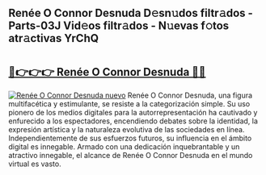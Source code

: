 ## Renée O Connor Desnuda D𝚎sn𝚞dos filtr𝚊dos - Parts-03J Vid𝚎os filtr𝚊dos - N𝚞evas f𝚘tos atr𝚊ctivas YrChQ

# <h2><a href="http://mb9mhj.tromn.icu/?c=Ren%c3%a9e+O+Connor+Desnuda">🔗👉👉👉 Renée O Connor Desnuda 🔗🔗</a></h2>

[![Renée O Connor Desnuda nuevo](https://i.imgur.com/pEAQMta.gif)](http://mb9mhj.tromn.icu/?c=Ren%c3%a9e+O+Connor+Desnuda)
Renée O Connor Desnuda, una figura multifacética y estimulante, se resiste a la categorización simple. Su uso pionero de los medios digitales para la autorrepresentación ha cautivado y enfurecido a los espectadores, encendiendo debates sobre la identidad, la expresión artística y la naturaleza evolutiva de las sociedades en línea. Independientemente de sus esfuerzos futuros, su influencia en el ámbito digital es innegable. Armado con una dedicación inquebrantable y un atractivo innegable, el alcance de Renée O Connor Desnuda en el mundo virtual es vasto.

